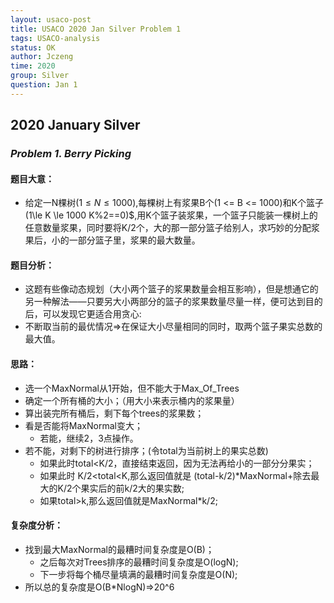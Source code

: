 ```yaml
---
layout: usaco-post
title: USACO 2020 Jan Silver Problem 1
tags: USACO-analysis
status: OK
author: Jczeng
time: 2020
group: Silver
question: Jan 1
---
```


## 2020 January Silver

### *Problem 1. Berry Picking*

#### 题目大意：

* 给定一N棵树$(1\le N\le1000)$,每棵树上有浆果B个(1 <= B <= 1000)和K个篮子(1\le K \le 1000  K%2==0)$,用K个篮子装浆果，一个篮子只能装一棵树上的任意数量浆果，同时要将K/2个，大的那一部分篮子给别人，求巧妙的分配浆果后，小的一部分篮子里，浆果的最大数量。

#### 题目分析：

* 这题有些像动态规划（大小两个篮子的浆果数量会相互影响），但是想通它的另一种解法——只要另大小两部分的篮子的浆果数量尽量一样，便可达到目的后，可以发现它更适合用贪心:
* 不断取当前的最优情况=>在保证大小尽量相同的同时，取两个篮子果实总数的最大值。

#### 思路：

* 选一个MaxNormal从1开始，但不能大于Max_Of_Trees
* 确定一个所有桶的大小；（用大小来表示桶内的浆果量）
* 算出装完所有桶后，剩下每个trees的浆果数；
* 看是否能将MaxNormal变大；
  * 若能，继续2，3点操作。
* 若不能，对剩下的树进行排序；(令total为当前树上的果实总数)
  * 如果此时total<K/2，直接结束返回，因为无法再给小的一部分分果实；
  * 如果此时 K/2<total<K,那么返回值就是 (total-k/2)*MaxNormal+除去最大的K/2个果实后的前k/2大的果实数;
  * 如果total>k,那么返回值就是MaxNormal*k/2;

#### 复杂度分析：

* 找到最大MaxNormal的最糟时间复杂度是O(B)；
  * 之后每次对Trees排序的最糟时间复杂度是O(logN);
  * 下一步将每个桶尽量填满的最糟时间复杂度是O(N);
* 所以总的复杂度是O(B*NlogN)=>20^6